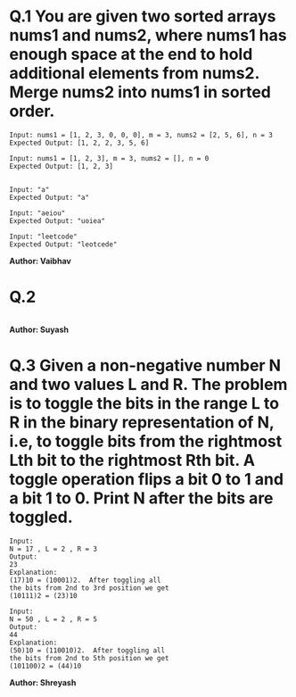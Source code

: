 # Q.1 You are given two sorted arrays nums1 and nums2, where nums1 has enough space at the end to hold additional elements from nums2. Merge nums2 into nums1 in sorted order.
```
Input: nums1 = [1, 2, 3, 0, 0, 0], m = 3, nums2 = [2, 5, 6], n = 3
Expected Output: [1, 2, 2, 3, 5, 6]

Input: nums1 = [1, 2, 3], m = 3, nums2 = [], n = 0
Expected Output: [1, 2, 3]


Input: "a"
Expected Output: "a"

Input: "aeiou"
Expected Output: "uoiea"

Input: "leetcode"
Expected Output: "leotcede"
```
**Author: Vaibhav**

# Q.2 

```

```
**Author: Suyash**

# Q.3 Given a non-negative number N and two values L and R. The problem is to toggle the bits in the range L to R in the binary representation of N, i.e, to toggle bits from the rightmost Lth bit to the rightmost Rth bit. A toggle operation flips a bit 0 to 1 and a bit 1 to 0. Print N after the bits are toggled.
```
Input:
N = 17 , L = 2 , R = 3
Output:
23
Explanation:
(17)10 = (10001)2.  After toggling all
the bits from 2nd to 3rd position we get
(10111)2 = (23)10

Input:
N = 50 , L = 2 , R = 5
Output:
44
Explanation:
(50)10 = (110010)2.  After toggling all
the bits from 2nd to 5th position we get
(101100)2 = (44)10
```
**Author: Shreyash**

